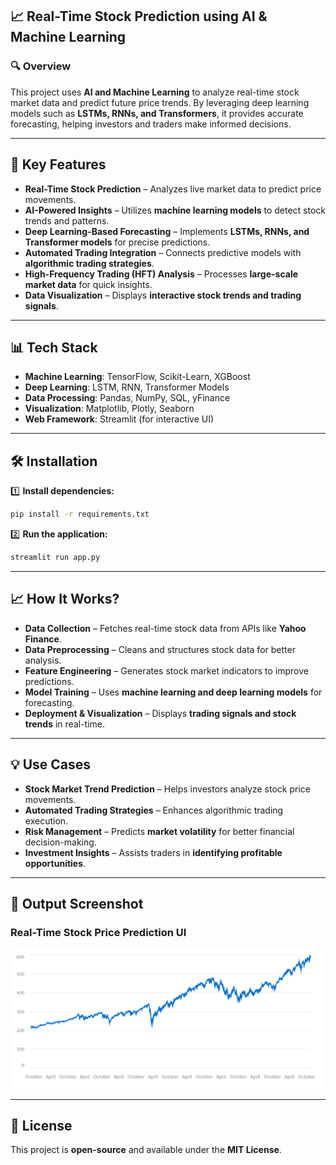 ## **📈 Real-Time Stock Prediction using AI & Machine Learning**  

### **🔍 Overview**  
This project uses **AI and Machine Learning** to analyze real-time stock market data and predict future price trends. By leveraging deep learning models such as **LSTMs, RNNs, and Transformers**, it provides accurate forecasting, helping investors and traders make informed decisions.  

---

## **🚀 Key Features**  
- **Real-Time Stock Prediction** – Analyzes live market data to predict price movements.  
- **AI-Powered Insights** – Utilizes **machine learning models** to detect stock trends and patterns.  
- **Deep Learning-Based Forecasting** – Implements **LSTMs, RNNs, and Transformer models** for precise predictions.  
- **Automated Trading Integration** – Connects predictive models with **algorithmic trading strategies**.  
- **High-Frequency Trading (HFT) Analysis** – Processes **large-scale market data** for quick insights.  
- **Data Visualization** – Displays **interactive stock trends and trading signals**.  

---

## **📊 Tech Stack**  

- **Machine Learning**: TensorFlow, Scikit-Learn, XGBoost  
- **Deep Learning**: LSTM, RNN, Transformer Models  
- **Data Processing**: Pandas, NumPy, SQL, yFinance  
- **Visualization**: Matplotlib, Plotly, Seaborn  
- **Web Framework**: Streamlit (for interactive UI)  

---

## **🛠 Installation**  

1️⃣ **Install dependencies:**  
```bash
pip install -r requirements.txt  
```  

2️⃣ **Run the application:**  
```bash
streamlit run app.py  
```  

---

## **📈 How It Works?**  

- **Data Collection** – Fetches real-time stock data from APIs like **Yahoo Finance**.  
- **Data Preprocessing** – Cleans and structures stock data for better analysis.  
- **Feature Engineering** – Generates stock market indicators to improve predictions.  
- **Model Training** – Uses **machine learning and deep learning models** for forecasting.  
- **Deployment & Visualization** – Displays **trading signals and stock trends** in real-time.  

---

## **💡 Use Cases**  

- **Stock Market Trend Prediction** – Helps investors analyze stock price movements.  
- **Automated Trading Strategies** – Enhances algorithmic trading execution.  
- **Risk Management** – Predicts **market volatility** for better financial decision-making.  
- **Investment Insights** – Assists traders in **identifying profitable opportunities**.  

---

## **📸 Output Screenshot**  
### **Real-Time Stock Price Prediction UI**  
![Stock Prediction UI](image.png)  

---

## **📜 License**  
This project is **open-source** and available under the **MIT License**.  

